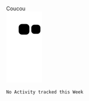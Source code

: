 Coucou  
![Alt text](https://raw.githubusercontent.com/zall9/zall9/output/github-contribution-grid-snake.svg)
<!--START_SECTION:waka-->
```text
No Activity tracked this Week
```
<!--END_SECTION:waka-->
